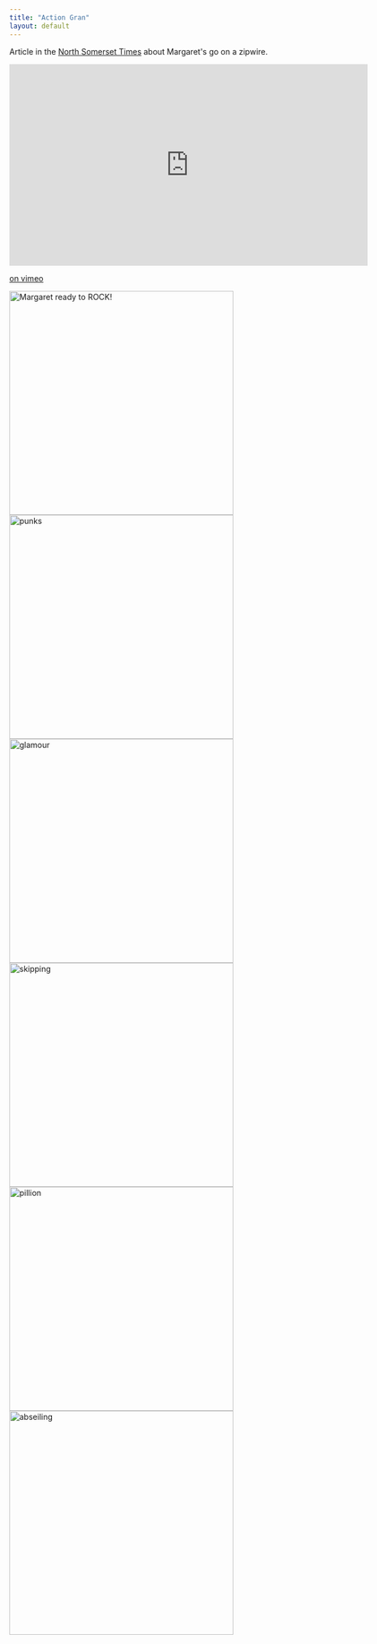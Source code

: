 ```yaml
---
title: "Action Gran"
layout: default
---
```


Article in the [North Somerset Times](https://www.northsomersettimes.co.uk/news/23418163.91-year-old-grandmother-tackles-fastest-zipline-world/) about Margaret's go on a zipwire.

<iframe title="vimeo-player" src="https://player.vimeo.com/video/813615875?h=07ec00a94d" width="640" height="360" frameborder="0"    allowfullscreen></iframe>

[on vimeo](https://player.vimeo.com/video/813615875?h=07ec00a94d)

<img src="/galleries/action-gran/zipwire-1.png" alt="Margaret ready to ROCK!" height="400" />
<img src="/galleries/colmandmargaret/punks.jpg" alt="punks" height="400" />
<img src="/galleries/colmandmargaret/margaret_glam.jpg" alt="glamour" height="400" />
<img src="/galleries/colmandmargaret/margaret_skipping.jpg" alt="skipping" height="400" />
<img src="/galleries/2004/bikermum.jpg" alt="pillion" height="400" />
<img src="/galleries/2004/abseil2.jpg" alt="abseiling" height="400" />
